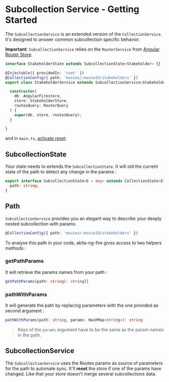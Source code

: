 # Subcollection Service - Getting Started
The `SubcollectionService` is an extended version of the `CollectionService`. It's designed to answer common subcollection specific behavior.

**Important**: `SubcollectionService` relies on the `RouterService` from [Angular Router Store](https://netbasal.gitbook.io/akita/angular-plugins/angular-router-store).

```typescript
interface StakeholderState extends SubcollectionState<Stakeholder> {}

@Injectable({ providedIn: 'root' })
@CollectionConfig({ path: 'movies/:movieId/stakeholders' })
export class StakeholderService extends SubcollectionService<StakeholderState> {

  constructor(
    db: AngularFirestore,
    store: StakeholderStore,
    routesQuery: RouterQuery
  ) {
    super(db, store, routesQuery);
  }

}
```

and in `main.ts`, [activate reset](https://netbasal.gitbook.io/akita/general/reset-stores).

## SubcollectionState
Your state needs to extends the `SubcollectionState`. It will old the current state of the path to detect any change in the params : 
```typescript
export interface SubcollectionState<E = any> extends CollectionState<E> {
  path: string;
}
```

## Path
`SubcollectionService` provides you an elegant way to describe your deeply nested subcollection with params.
```typescript
@CollectionConfig({ path: 'movies/:movieId/stakeholders' })
```

To analyse this path in your code, akita-ng-fire gives access to two helpers methods :

### getPathParams
It will retrieve the params names from your path : 
```typescript
getPathParams(path: string): string[]
```

### pathWithParams
It will generate the path by replacing parameters with the one provided as second argument :
```typescript
pathWithParams(path: string, params: HashMap<string>): string
```
> Keys of the `params` argument have to be the same as the param names in the path.

## SubcollectionService
The `SubcollectionService` uses the Routes params as source of parameters for the path to automate sync. It'll **reset** the store if one of the params have changed. Like that your store doesn't merge several subcollections data.
